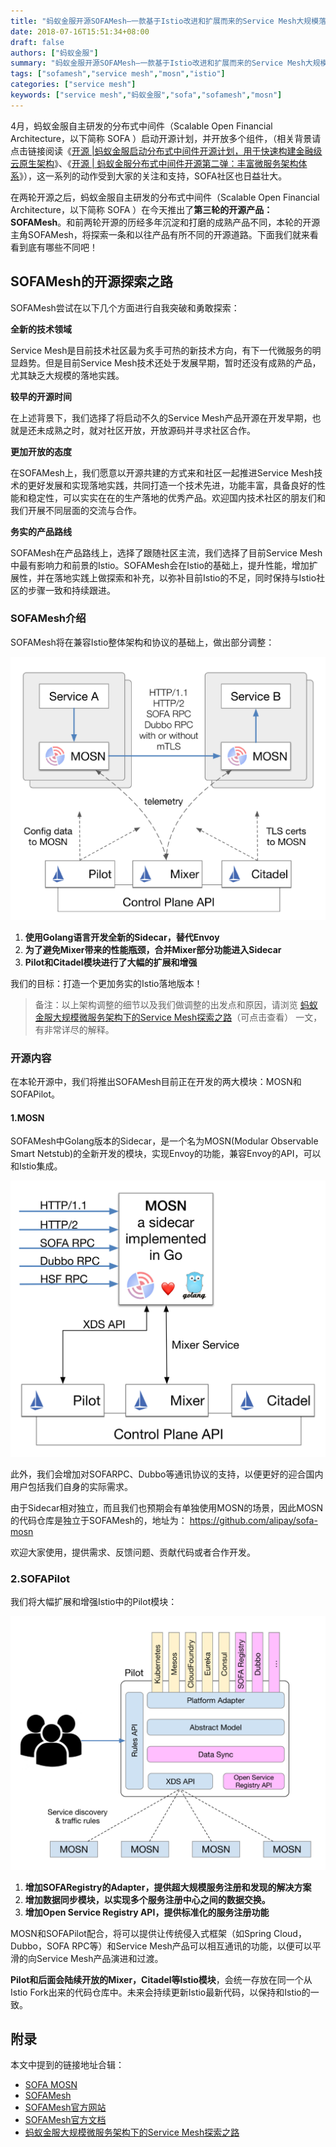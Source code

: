 ```yaml
---
title: "蚂蚁金服开源SOFAMesh—一款基于Istio改进和扩展而来的Service Mesh大规模落地实践方案"
date: 2018-07-16T15:51:34+08:00
draft: false
authors: ["蚂蚁金服"]
summary: "蚂蚁金服开源SOFAMesh—一款基于Istio改进和扩展而来的Service Mesh大规模落地实践方案，同时开源了Go语言版的Sidecar—SOFA MOSN（可单独使用），期待通过社区贡献。"
tags: ["sofamesh","service mesh","mosn","istio"]
categories: ["service mesh"]
keywords: ["service mesh","蚂蚁金服","sofa","sofamesh","mosn"]
---
```


4月，蚂蚁金服自主研发的分布式中间件（Scalable Open Financial Architecture，以下简称 SOFA ）启动开源计划，并开放多个组件，（相关背景请点击链接阅读《[开源 |蚂蚁金服启动分布式中间件开源计划，用于快速构建金融级云原生架构](http://mp.weixin.qq.com/s?__biz=MzI0Nzc3MTQyMw==&mid=2247484729&idx=1&sn=0d8dbee2739fb0eef3e4ad699661fd13&chksm=e9abbd49dedc345fd5d6898fd1989710f249d6386bf3d52ae1603365a4a1c3696538bc8b9a8f&scene=21#wechat_redirect)》、《[开源 | 蚂蚁金服分布式中间件开源第二弹：丰富微服务架构体系](http://mp.weixin.qq.com/s?__biz=MzI0Nzc3MTQyMw==&mid=2247485026&idx=1&sn=0a367bc67d5fe3a268e3715b17e020ab&chksm=e9abbe12dedc370489102d9307b832457891fdb0530eec5c35c0fb82bc2a3e6dbbc7db8436c4&scene=21#wechat_redirect)》），这一系列的动作受到大家的关注和支持，SOFA社区也日益壮大。

在两轮开源之后，蚂蚁金服自主研发的分布式中间件（Scalable Open Financial Architecture，以下简称 SOFA ）在今天推出了**第三轮的开源产品：SOFAMesh**。和前两轮开源的历经多年沉淀和打磨的成熟产品不同，本轮的开源主角SOFAMesh，将探索一条和以往产品有所不同的开源道路。下面我们就来看看到底有哪些不同吧！

## SOFAMesh的开源探索之路

SOFAMesh尝试在以下几个方面进行自我突破和勇敢探索：

**全新的技术领域**

Service Mesh是目前技术社区最为炙手可热的新技术方向，有下一代微服务的明显趋势。但是目前Service Mesh技术还处于发展早期，暂时还没有成熟的产品，尤其缺乏大规模的落地实践。

**较早的开源时间**

在上述背景下，我们选择了将启动不久的Service Mesh产品开源在开发早期，也就是还未成熟之时，就对社区开放，开放源码并寻求社区合作。

**更加开放的态度**

在SOFAMesh上，我们愿意以开源共建的方式来和社区一起推进Service Mesh技术的更好发展和实现落地实践，共同打造一个技术先进，功能丰富，具备良好的性能和稳定性，可以实实在在的生产落地的优秀产品。欢迎国内技术社区的朋友们和我们开展不同层面的交流与合作。

**务实的产品路线**

SOFAMesh在产品路线上，选择了跟随社区主流，我们选择了目前Service Mesh中最有影响力和前景的Istio。SOFAMesh会在Istio的基础上，提升性能，增加扩展性，并在落地实践上做探索和补充，以弥补目前Istio的不足，同时保持与Istio社区的步骤一致和持续跟进。

### SOFAMesh介绍

SOFAMesh将在兼容Istio整体架构和协议的基础上，做出部分调整：

![SOFAMesh architecture](006tNbRwgy1fuyr4vizzwj31kw1biq98.jpg)

1. **使用Golang语言开发全新的Sidecar，替代Envoy**
2. **为了避免Mixer带来的性能瓶颈，合并Mixer部分功能进入Sidecar**
3. **Pilot和Citadel模块进行了大幅的扩展和增强**

我们的目标：打造一个更加务实的Istio落地版本！

> 备注：以上架构调整的细节以及我们做调整的出发点和原因，请浏览 [蚂蚁金服大规模微服务架构下的Service Mesh探索之路](/blog/the-way-to-service-mesh-in-ant-financial/)（可点击查看） 一文，有非常详尽的解释。

### 开源内容

在本轮开源中，我们将推出SOFAMesh目前正在开发的两大模块：MOSN和SOFAPilot。

#### 1.MOSN

SOFAMesh中Golang版本的Sidecar，是一个名为MOSN(Modular Observable Smart Netstub)的全新开发的模块，实现Envoy的功能，兼容Envoy的API，可以和Istio集成。

![SOFAMesh MOSN](006tKfTcgy1ft75ot24lzj31ec18479s.jpg)

此外，我们会增加对SOFARPC、Dubbo等通讯协议的支持，以便更好的迎合国内用户包括我们自身的实际需求。

由于Sidecar相对独立，而且我们也预期会有单独使用MOSN的场景，因此MOSN的代码仓库是独立于SOFAMesh的，地址为： https://github.com/alipay/sofa-mosn 

欢迎大家使用，提供需求、反馈问题、贡献代码或者合作开发。

### 2.SOFAPilot

我们将大幅扩展和增强Istio中的Pilot模块：

![SOFAMesh Pilot architecture](006tKfTcgy1ft75pq8rplj31kw19sn5q.jpg)

1. **增加SOFARegistry的Adapter，提供超大规模服务注册和发现的解决方案**
2. **增加数据同步模块，以实现多个服务注册中心之间的数据交换。**
3. **增加Open Service Registry API，提供标准化的服务注册功能**

MOSN和SOFAPilot配合，将可以提供让传统侵入式框架（如Spring Cloud，Dubbo，SOFA RPC等）和Service Mesh产品可以相互通讯的功能，以便可以平滑的向Service Mesh产品演进和过渡。

**Pilot和后面会陆续开放的Mixer，Citadel等Istio模块**，会统一存放在同一个从Istio Fork出来的代码仓库中。未来会持续更新Istio最新代码，以保持和Istio的一致。

## 附录

本文中提到的链接地址合辑：

- [SOFA MOSN](https://github.com/alipay/sofa-mosn)
- [SOFAMesh](https://github.com/alipay/sofa-mesh)
- [SOFAMesh官方网站](http://www.sofastack.tech/)
- [SOFAMesh官方文档](http://www.sofastack.tech/sofa-mesh/docs/Hom)
- [蚂蚁金服大规模微服务架构下的Service Mesh探索之路](/blog/the-way-to-service-mesh-in-ant-financial/)
